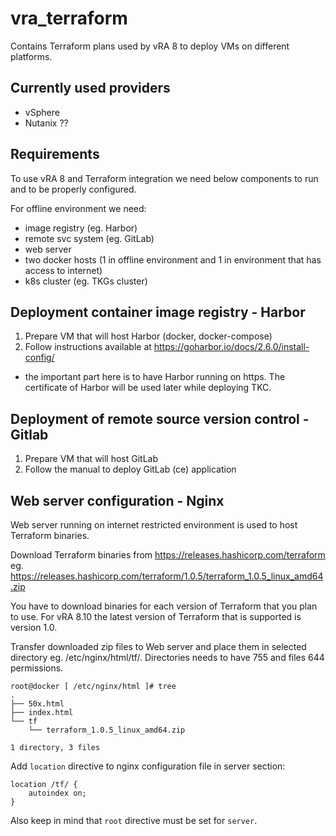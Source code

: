 # vra_terraform

Contains Terraform plans used by vRA 8 to deploy VMs on different platforms.

## Currently used providers
* vSphere
* Nutanix ??

## Requirements
To use vRA 8 and Terraform integration we need below components to run and to be properly configured. 

For offline environment we need:
* image registry (eg. Harbor)
* remote svc system (eg. GitLab)
* web server
* two docker hosts (1 in offline environment and 1 in environment that has access to internet)
* k8s cluster (eg. TKGs cluster)

## Deployment container image registry - Harbor
1. Prepare VM that will host Harbor (docker, docker-compose)
2. Follow instructions available at https://goharbor.io/docs/2.6.0/install-config/

* the important part here is to have Harbor running on https. The certificate of Harbor will be used later while deploying TKC.

## Deployment of remote source version control - Gitlab
1. Prepare VM that will host GitLab
2. Follow the manual to deploy GitLab (ce) application 

## Web server configuration - Nginx
Web server running on internet restricted environment is used to host Terraform binaries.

Download Terraform binaries from https://releases.hashicorp.com/terraform eg. https://releases.hashicorp.com/terraform/1.0.5/terraform_1.0.5_linux_amd64.zip

You have to download binaries for each version of Terraform that you plan to use. For vRA 8.10 the latest version of Terraform that is supported is version 1.0.

Transfer downloaded zip files to Web server and place them in selected directory eg. /etc/nginx/html/tf/.
Directories needs to have 755 and files 644 permissions.

```
root@docker [ /etc/nginx/html ]# tree
.
├── 50x.html
├── index.html
└── tf
    └── terraform_1.0.5_linux_amd64.zip

1 directory, 3 files
```

Add ```location``` directive to nginx configuration file in server section:
```
location /tf/ {
    autoindex on;
}
```

Also keep in mind that ```root``` directive must be set for ```server```.

